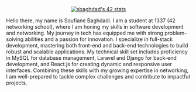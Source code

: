 <center><a href="https://github.com/oakoudad/badge42"><img src="https://badge.mediaplus.ma/binary/sbaghdad" alt="sbaghdad's 42 stats" /></a></center>

Hello there, my name is Soufiane Baghdadi. I am a student at 1337 (42 networking school), where I am honing my skills in software development and networking. My journey in tech has equipped me with strong problem-solving abilities and a passion for innovation. I specialize in full-stack development, mastering both front-end and back-end technologies to build robust and scalable applications. My technical skill set includes proficiency in MySQL for database management, Laravel and Django for back-end development, and React.js for creating dynamic and responsive user interfaces. Combining these skills with my growing expertise in networking, I am well-prepared to tackle complex challenges and contribute to impactful projects.

